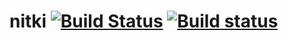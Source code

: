 # nitki [![Build Status](https://travis-ci.org/igagis/nitki.svg)](https://travis-ci.org/igagis/nitki) [![Build status](https://ci.appveyor.com/api/projects/status/150i9co64w88j362/branch/master?svg=true)](https://ci.appveyor.com/project/igagis/nitki/branch/master)


